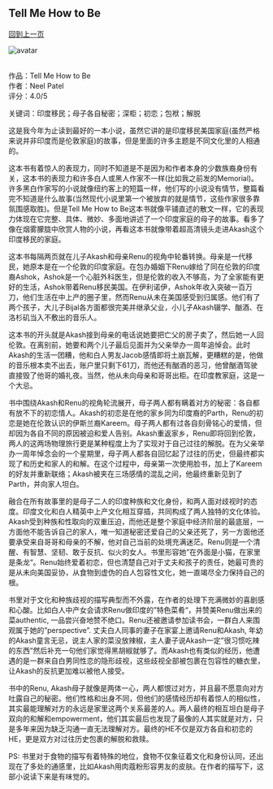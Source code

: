 ## Tell Me How to Be
[回到上一页](https://boheme13.github.io/Reviews/)  &nbsp;&nbsp;

![avatar](https://i0.wp.com/chireviewofbooks.com/wp-content/uploads/2021/12/TellMeHowToBe_1920x675.jpg?fit=1200%2C422&ssl=1)
<br>
<br>

作品：Tell Me How to Be <br>
作者：Neel Patel <br>
评分：4.0/5 <br>

关键词：印度移民；母子各自秘密；深柜；初恋；包袱；解脱

这是我今年为止读到最好的一本小说，虽然它讲的是印度移民美国家庭(虽然严格来说并非印度而是伦敦家庭)的故事，但是里面的许多主题是不同文化里的人相通的。

这本书有着惊人的表现力，同时不知道是不是因为和作者本身的少数族裔身份有关，这本书的表现力和许多白人或黑人作家不一样(比如我之前发的Memorial)。许多黑白作家写的小说就像纽约客上的短篇一样，他们写的小说没有情节，整篇看完不知道是什么故事(当然现代小说里第一个被放弃的就是情节，这些作家很多靠氛围感取胜)。但是Tell Me How to Be这本书就像平铺直述的散文一样，它的表现力体现在它完整、具体、微妙、多面地讲述了一个印度家庭的母子的故事。看多了像在烟雾朦胧中欣赏人物的小说，再看这本书就像带着超高清镜头走进Akash这个印度移民的家庭。

这本书每隔两页就在儿子Akash和母亲Renu的视角中轮番转换。母亲是一代移民，她原本是在一个伦敦的印度家庭。在包办婚姻下Renu嫁给了同在伦敦的印度裔Ashok，Ashok是一个心脏外科医生，但是伦敦的收入不够高，为了全家能有更好的生活，Ashok带着Renu移民美国。在伊利诺伊，Ashok年收入突破一百万刀，他们生活在中上产的圈子里，然而Renu从未在美国感受到归属感。他们有了两个孩子，大儿子Bijal各方面都很完美并继承父业，小儿子Akash辍学、酗酒、在洛杉矶当入不敷出的音乐人。

这本书的开头就是Akash接到母亲的电话说她要把亡父的房子卖了，然后她一人回伦敦。在离别前，她要和两个儿子最后见面并为父亲举办一周年追悼会。此时Akash的生活一团糟，他和白人男友Jacob感情即将土崩瓦解，更糟糕的是，他做的音乐根本卖不出去，账户里只剩下61刀，而他还有酗酒的恶习，他曾酗酒驾驶直接毁了他哥的婚礼夜。当然，他从未向母亲和哥哥出柜。在印度教家庭，这是一个大忌。

书中围绕Akash和Renu的视角轮流展开，母子两人都有瞒着对方的秘密：各自都有放不下的初恋情人。Akash的初恋是在他的家乡同为印度裔的Parth，Renu的初恋是她在伦敦认识的伊斯兰裔Kareem。母子两人都有过各自刻骨铭心的爱情，但却因为各自不同的原因被迫和爱人告别。Akash重返家乡，Renu即将回到伦敦，两人的这两场物理旅行更是某种程度上为了实现对于自己过往的解脱。在为父亲举办一周年悼念会的一个星期里，母子两人都各自回忆起了过往的历史，但最终都实现了和历史和家人的和解。在这个过程中，母亲第一次使用脸书，加上了Kareem的好友并重新联络；Akash被夹在三场感情的混乱之间，他最终重新见到了Parth，并向家人坦白。

融合在所有故事里的是母子二人的印度种族和文化身份，和两人面对歧视时的态度。印度文化和白人精英中上产文化相互穿插，共同构成了两人独特的文化体验。Akash受到种族和性取向的双重压迫，而他还是整个家庭中经济阶层的最底层，一方面他不能告诉自己的家人，唯一知道秘密还爱自己的父亲还死了，另一方面他还要承受来自哥哥和母亲的不解，他对自己当前的处境充满迷茫。Renu则是一个清醒、有智慧、坚韧、敢于反抗、似火的女人。书里形容她”在外面是小猫，在家里是条龙“。Renu始终爱着初恋，但也清楚自己对于丈夫和孩子的责任，她最可贵的是从未向美国妥协，从食物到虚伪的白人包容性文化，她一直竭尽全力保持自己的根。

书里对于文化和种族歧视的描写典型而不外露，在作者的处理下充满微妙的喜剧感和心酸。比如白人中产女会请求Renu做印度的”特色菜肴“，并赞美Renu做出来的菜authentic, 一品尝兴奋地赞不绝口。Renu还被邀请参加读书会，一群白人来围观属于她的”perspective”. 丈夫白人同事的妻子在家宴上邀请Renu和Akash, 年幼的Akash童言无忌，说主人家的菜没放辣椒，主人妻子说Akash一定”很习惯吃辣的东西”然后补充一句他们家觉得黑胡椒就够了。而Akash也有类似的经历，他遭遇的是一群来自白男同性恋的隐形歧视，这些歧视全部被包裹在包容性的糖衣里，让Akash的反抗更加难以被他人接受。

书中的Renu, Akash母子就像是两体一心，两人都恨过对方，并且最不愿意向对方吐露自己的秘密。他们性格和出身不同，但他们的感情经历却有着惊人的相似性，其实最能理解对方的永远是家里这两个关系最差的人。两人最终的相互坦白是母子双向的和解和empowerment，他们其实最后也发现了最像的人其实就是对方，只是多年来因为缺乏沟通一直无法理解对方。最终的HE不仅是双方各自和初恋的HE，更是双方对过往历史包裹的解脱和救赎。

PS: 书里对于食物的描写有着特殊的地位，食物不仅象征着文化和身份认同，还出现在了多处的通感里，比如Akash用肉蔻粉形容男友的皮肤。在作者的描写下，这部小说读下来是有味觉的。